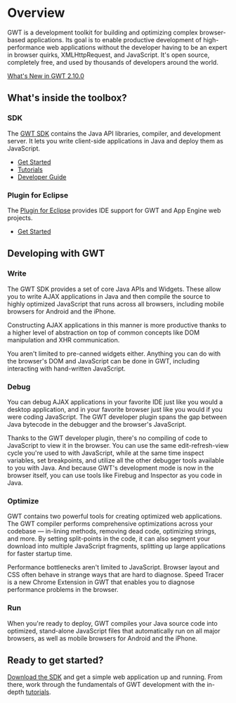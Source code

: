 Overview
===

GWT is a development toolkit for building and optimizing complex browser-based applications. Its goal is to enable productive development of high-performance web applications without the developer having to be an expert in browser quirks, XMLHttpRequest, and JavaScript. It's open source, completely free, and used by thousands of developers around the world.

[What's New in GWT 2.10.0](release-notes.html#Release_Notes_2_10_0)

## What's inside the toolbox?

### SDK

The [GWT SDK](learnmore-sdk.html) contains the Java API libraries, compiler, and development server. It lets you write client-side applications in Java and deploy them as JavaScript.

*   [Get Started](gettingstarted.html)
*   [Tutorials](doc/latest/tutorial/index.html)
*   [Developer Guide](doc/latest/DevGuide.html)

### Plugin for Eclipse

The [Plugin for Eclipse](https://developers.google.com/eclipse/index) provides IDE support for GWT and App Engine web projects.

*   [Get Started](usingeclipse.html)

## Developing with GWT

### <i class="icon_write"></i> Write

The GWT SDK provides a set of core Java APIs and Widgets. These allow you to write AJAX applications in Java and then compile the source to highly optimized JavaScript that runs across all browsers, including mobile browsers for Android and the iPhone.

Constructing AJAX applications in this manner is more productive thanks to a higher level of abstraction on top of common concepts like DOM manipulation and XHR communication.

You aren't limited to pre-canned widgets either. Anything you can do with the browser's DOM and JavaScript can be done in GWT, including interacting with hand-written JavaScript.

### <i class="icon_debug"></i> Debug

You can debug AJAX applications in your favorite IDE just like you would a desktop application, and in your favorite browser just like you would if you were coding JavaScript. The GWT developer plugin spans the gap between Java bytecode in the  debugger and the browser's JavaScript.

Thanks to the GWT developer plugin, there's no compiling of code to JavaScript to view it in the browser. You can use the same edit-refresh-view cycle you're used to with JavaScript, while at the same time inspect variables, set breakpoints, and utilize all the other debugger tools available to you with Java. And because GWT's development mode is now in the browser itself, you can use tools like Firebug and Inspector as you code in Java.

### <i class="icon_optimise"></i> Optimize

GWT contains two powerful tools for creating optimized web applications. The GWT compiler performs comprehensive optimizations across your codebase &mdash; in-lining methods, removing dead code, optimizing strings, and more. By setting split-points in the code, it can also segment your download into multiple JavaScript fragments, splitting up large applications for faster startup time.

Performance bottlenecks aren't limited to JavaScript. Browser layout and CSS often behave in strange ways that are hard to diagnose. Speed Tracer is a new Chrome Extension in GWT that enables you to diagnose performance problems in the browser.

### <i class="icon_run"></i> Run

When you're ready to deploy, GWT compiles your Java source code into optimized, stand-alone JavaScript files that automatically run on all major browsers, as well as mobile browsers for Android and the iPhone.

## Ready to get started?

[Download the SDK](gettingstarted.html) and get a simple web application up and running. From there, work through the fundamentals of GWT development with the in-depth [tutorials](doc/latest/tutorial/index.html).
